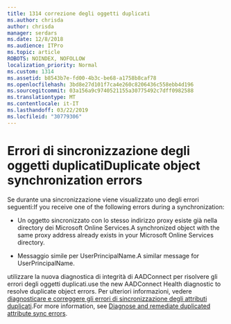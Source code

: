 ```yaml
---
title: 1314 correzione degli oggetti duplicati
ms.author: chrisda
author: chrisda
manager: serdars
ms.date: 12/8/2018
ms.audience: ITPro
ms.topic: article
ROBOTS: NOINDEX, NOFOLLOW
localization_priority: Normal
ms.custom: 1314
ms.assetid: b8543b7e-fd00-4b3c-be68-a1758b8caf78
ms.openlocfilehash: 3bd8e27d101f7ca4e260c8206436c558ebb4d196
ms.sourcegitcommit: 03a156a9c9740521155a30775492c7dff0982588
ms.translationtype: MT
ms.contentlocale: it-IT
ms.lasthandoff: 03/22/2019
ms.locfileid: "30779306"
---
```

# <a name="duplicate-object-synchronization-errors"></a><span data-ttu-id="554e2-102">Errori di sincronizzazione degli oggetti duplicati</span><span class="sxs-lookup"><span data-stu-id="554e2-102">Duplicate object synchronization errors</span></span>

<span data-ttu-id="554e2-103">Se durante una sincronizzazione viene visualizzato uno degli errori seguenti:</span><span class="sxs-lookup"><span data-stu-id="554e2-103">If you receive one of the following errors during a synchronization:</span></span>
  
- <span data-ttu-id="554e2-104">Un oggetto sincronizzato con lo stesso indirizzo proxy esiste già nella directory dei Microsoft Online Services.</span><span class="sxs-lookup"><span data-stu-id="554e2-104">A synchronized object with the same proxy address already exists in your Microsoft Online Services directory.</span></span>
    
- <span data-ttu-id="554e2-105">Messaggio simile per UserPrincipalName.</span><span class="sxs-lookup"><span data-stu-id="554e2-105">A similar message for UserPrincipalName.</span></span>
    
<span data-ttu-id="554e2-106">utilizzare la nuova diagnostica di integrità di AADConnect per risolvere gli errori degli oggetti duplicati.</span><span class="sxs-lookup"><span data-stu-id="554e2-106">use the new AADConnect Health diagnostic to resolve duplicate object errors.</span></span> <span data-ttu-id="554e2-107">Per ulteriori informazioni, vedere [diagnosticare e correggere gli errori di sincronizzazione degli attributi duplicati](https://docs.microsoft.com/azure/active-directory/hybrid/how-to-connect-health-diagnose-sync-errors).</span><span class="sxs-lookup"><span data-stu-id="554e2-107">For more information, see [Diagnose and remediate duplicated attribute sync errors](https://docs.microsoft.com/azure/active-directory/hybrid/how-to-connect-health-diagnose-sync-errors).</span></span>
  

